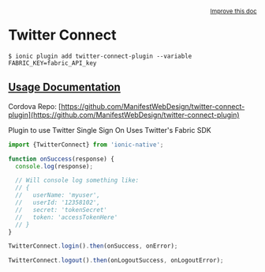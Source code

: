 
<a style="float:right;font-size:12px;" href="http://github.com/driftyco/ionic-native/edit/master/src/@ionic-native/plugins/twitter-connect/index.ts#L19">
  Improve this doc
</a>

# Twitter Connect
<!-- end header block -->

```
$ ionic plugin add twitter-connect-plugin --variable FABRIC_KEY=fabric_API_key
```

## [Usage Documentation](https://ionicframework.com/docs/v2/native/twitter-connect/)

Cordova Repo: [https://github.com/ManifestWebDesign/twitter-connect-plugin](https://github.com/ManifestWebDesign/twitter-connect-plugin)

<!-- description -->
Plugin to use Twitter Single Sign On
Uses Twitter's Fabric SDK
```typescript
import {TwitterConnect} from 'ionic-native';

function onSuccess(response) {
  console.log(response);

  // Will console log something like:
  // {
  //   userName: 'myuser',
  //   userId: '12358102',
  //   secret: 'tokenSecret'
  //   token: 'accessTokenHere'
  // }
}

TwitterConnect.login().then(onSuccess, onError);

TwitterConnect.logout().then(onLogoutSuccess, onLogoutError);
```
<!-- end for prop in method.decorators[0].argumentInfo -->
<!-- end content block -->
<!-- end body block -->
